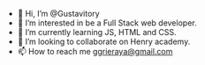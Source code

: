 - 👋 Hi, I’m @Gustavitory
- 👀 I’m interested in be a Full Stack web developer.
- 🌱 I’m currently learning JS, HTML and CSS. 
- 💞️ I’m looking to collaborate on Henry academy.
- 📫 How to reach me ggrieraya@gmail.com 

<!---
Gustavitory/Gustavitory is a ✨ special ✨ repository because its `README.md` (this file) appears on your GitHub profile.
You can click the Preview link to take a look at your changes.
--->
